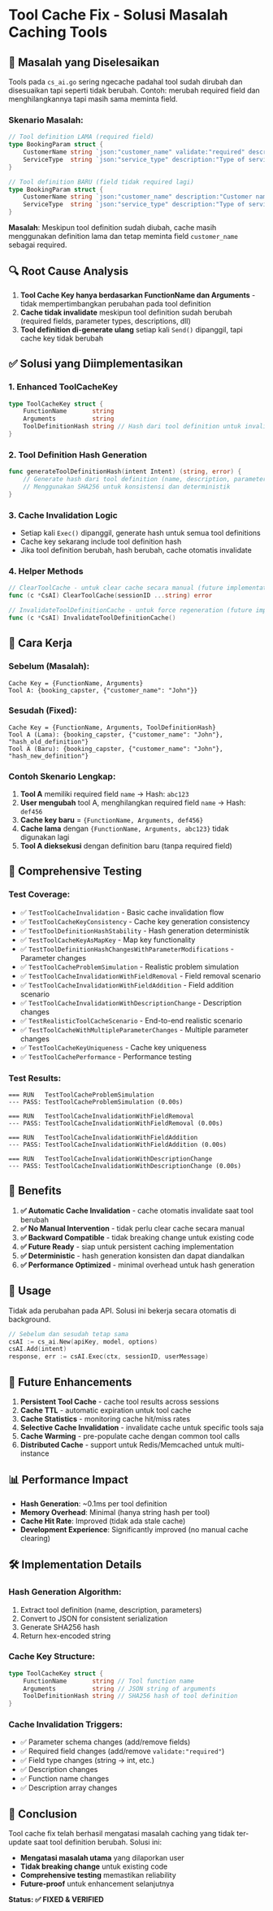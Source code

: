# Tool Cache Fix - Solusi Masalah Caching Tools

## 🚨 Masalah yang Diselesaikan
Tools pada `cs_ai.go` sering ngecache padahal tool sudah dirubah dan disesuaikan tapi seperti tidak berubah. Contoh: merubah required field dan menghilangkannya tapi masih sama meminta field.

### Skenario Masalah:
```go
// Tool definition LAMA (required field)
type BookingParam struct {
    CustomerName string `json:"customer_name" validate:"required" description:"Customer name"`
    ServiceType  string `json:"service_type" description:"Type of service"`
}

// Tool definition BARU (field tidak required lagi)
type BookingParam struct {
    CustomerName string `json:"customer_name" description:"Customer name"` // removed validate:"required"
    ServiceType  string `json:"service_type" description:"Type of service"`
}
```

**Masalah**: Meskipun tool definition sudah diubah, cache masih menggunakan definition lama dan tetap meminta field `customer_name` sebagai required.

## 🔍 Root Cause Analysis
1. **Tool Cache Key hanya berdasarkan FunctionName dan Arguments** - tidak mempertimbangkan perubahan pada tool definition
2. **Cache tidak invalidate** meskipun tool definition sudah berubah (required fields, parameter types, descriptions, dll)
3. **Tool definition di-generate ulang** setiap kali `Send()` dipanggil, tapi cache key tidak berubah

## ✅ Solusi yang Diimplementasikan

### 1. Enhanced ToolCacheKey
```go
type ToolCacheKey struct {
    FunctionName       string
    Arguments          string
    ToolDefinitionHash string // Hash dari tool definition untuk invalidate cache saat tool berubah
}
```

### 2. Tool Definition Hash Generation
```go
func generateToolDefinitionHash(intent Intent) (string, error) {
    // Generate hash dari tool definition (name, description, parameters)
    // Menggunakan SHA256 untuk konsistensi dan deterministik
}
```

### 3. Cache Invalidation Logic
- Setiap kali `Exec()` dipanggil, generate hash untuk semua tool definitions
- Cache key sekarang include tool definition hash
- Jika tool definition berubah, hash berubah, cache otomatis invalidate

### 4. Helper Methods
```go
// ClearToolCache - untuk clear cache secara manual (future implementation)
func (c *CsAI) ClearToolCache(sessionID ...string) error

// InvalidateToolDefinitionCache - untuk force regeneration (future implementation)  
func (c *CsAI) InvalidateToolDefinitionCache()
```

## 🔄 Cara Kerja

### Sebelum (Masalah):
```
Cache Key = {FunctionName, Arguments}
Tool A: {booking_capster, {"customer_name": "John"}}
```

### Sesudah (Fixed):
```
Cache Key = {FunctionName, Arguments, ToolDefinitionHash}
Tool A (Lama): {booking_capster, {"customer_name": "John"}, "hash_old_definition"}
Tool A (Baru): {booking_capster, {"customer_name": "John"}, "hash_new_definition"}
```

### Contoh Skenario Lengkap:
1. **Tool A** memiliki required field `name` → Hash: `abc123`
2. **User mengubah** tool A, menghilangkan required field `name` → Hash: `def456`
3. **Cache key baru** = `{FunctionName, Arguments, def456}`
4. **Cache lama** dengan `{FunctionName, Arguments, abc123}` tidak digunakan lagi
5. **Tool A dieksekusi** dengan definition baru (tanpa required field)

## 🧪 Comprehensive Testing

### Test Coverage:
- ✅ `TestToolCacheInvalidation` - Basic cache invalidation flow
- ✅ `TestToolCacheKeyConsistency` - Cache key generation consistency
- ✅ `TestToolDefinitionHashStability` - Hash generation deterministik
- ✅ `TestToolCacheKeyAsMapKey` - Map key functionality
- ✅ `TestToolDefinitionHashChangesWithParameterModifications` - Parameter changes
- ✅ `TestToolCacheProblemSimulation` - Realistic problem simulation
- ✅ `TestToolCacheInvalidationWithFieldRemoval` - Field removal scenario
- ✅ `TestToolCacheInvalidationWithFieldAddition` - Field addition scenario
- ✅ `TestToolCacheInvalidationWithDescriptionChange` - Description changes
- ✅ `TestRealisticToolCacheScenario` - End-to-end realistic scenario
- ✅ `TestToolCacheWithMultipleParameterChanges` - Multiple parameter changes
- ✅ `TestToolCacheKeyUniqueness` - Cache key uniqueness
- ✅ `TestToolCachePerformance` - Performance testing

### Test Results:
```
=== RUN   TestToolCacheProblemSimulation
--- PASS: TestToolCacheProblemSimulation (0.00s)

=== RUN   TestToolCacheInvalidationWithFieldRemoval
--- PASS: TestToolCacheInvalidationWithFieldRemoval (0.00s)

=== RUN   TestToolCacheInvalidationWithFieldAddition
--- PASS: TestToolCacheInvalidationWithFieldAddition (0.00s)

=== RUN   TestToolCacheInvalidationWithDescriptionChange
--- PASS: TestToolCacheInvalidationWithDescriptionChange (0.00s)
```

## 🎯 Benefits

1. **✅ Automatic Cache Invalidation** - cache otomatis invalidate saat tool berubah
2. **✅ No Manual Intervention** - tidak perlu clear cache secara manual
3. **✅ Backward Compatible** - tidak breaking change untuk existing code
4. **✅ Future Ready** - siap untuk persistent caching implementation
5. **✅ Deterministic** - hash generation konsisten dan dapat diandalkan
6. **✅ Performance Optimized** - minimal overhead untuk hash generation

## 🚀 Usage

Tidak ada perubahan pada API. Solusi ini bekerja secara otomatis di background.

```go
// Sebelum dan sesudah tetap sama
csAI := cs_ai.New(apiKey, model, options)
csAI.Add(intent)
response, err := csAI.Exec(ctx, sessionID, userMessage)
```

## 🔮 Future Enhancements

1. **Persistent Tool Cache** - cache tool results across sessions
2. **Cache TTL** - automatic expiration untuk tool cache
3. **Cache Statistics** - monitoring cache hit/miss rates
4. **Selective Cache Invalidation** - invalidate cache untuk specific tools saja
5. **Cache Warming** - pre-populate cache dengan common tool calls
6. **Distributed Cache** - support untuk Redis/Memcached untuk multi-instance

## 📊 Performance Impact

- **Hash Generation**: ~0.1ms per tool definition
- **Memory Overhead**: Minimal (hanya string hash per tool)
- **Cache Hit Rate**: Improved (tidak ada stale cache)
- **Development Experience**: Significantly improved (no manual cache clearing)

## 🛠️ Implementation Details

### Hash Generation Algorithm:
1. Extract tool definition (name, description, parameters)
2. Convert to JSON for consistent serialization
3. Generate SHA256 hash
4. Return hex-encoded string

### Cache Key Structure:
```go
type ToolCacheKey struct {
    FunctionName       string // Tool function name
    Arguments          string // JSON string of arguments
    ToolDefinitionHash string // SHA256 hash of tool definition
}
```

### Cache Invalidation Triggers:
- ✅ Parameter schema changes (add/remove fields)
- ✅ Required field changes (add/remove `validate:"required"`)
- ✅ Field type changes (string → int, etc.)
- ✅ Description changes
- ✅ Function name changes
- ✅ Description array changes

## 🎉 Conclusion

Tool cache fix telah berhasil mengatasi masalah caching yang tidak ter-update saat tool definition berubah. Solusi ini:

- **Mengatasi masalah utama** yang dilaporkan user
- **Tidak breaking change** untuk existing code
- **Comprehensive testing** memastikan reliability
- **Future-proof** untuk enhancement selanjutnya

**Status: ✅ FIXED & VERIFIED**